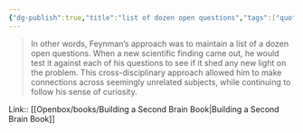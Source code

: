 ```yaml
---
{"dg-publish":true,"title":"list of dozen open questions","tags":["quotes"],"date":"2023-01-28T22:59:19+04:00","modified_at":"2023-06-09T16:33:49+03:00","alias":"list of dozen open questions","dg-path":"/quotes/202301282259.md","permalink":"/quotes/202301282259/","dgPassFrontmatter":true}
---
```



> In other words, Feynman’s approach was to maintain a list of a dozen open questions. When a new scientific finding came out, he would test it against each of his questions to see if it shed any new light on the problem. This cross-disciplinary approach allowed him to make connections across seemingly unrelated subjects, while continuing to follow his sense of curiosity.

Link:: [[Openbox/books/Building a Second Brain Book|Building a Second Brain Book]]
